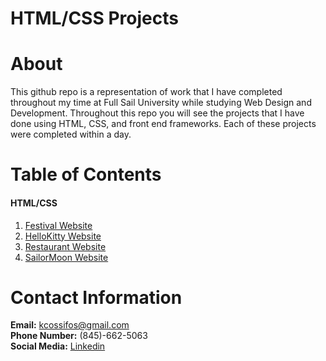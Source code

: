 # HTML/CSS Projects

# About  
This github repo is a representation of work that I have completed throughout my time at Full Sail University while studying Web Design and Development. Throughout this repo you will see the projects that I have done using HTML, CSS, and front end frameworks. Each of these projects were completed within a day.

# Table of Contents   

#### HTML/CSS  
1) [Festival Website](https://github.com/kcossifos/HTML-CSS/tree/master/FestivalWebsite)  
2) [HelloKitty Website](https://github.com/kcossifos/HTML-CSS/tree/master/HelloKittyWebsite)    
3) [Restaurant Website](https://github.com/kcossifos/HTML-CSS/tree/HTML/CSS/RestaurantWebsite)    
4) [SailorMoon Website](https://github.com/kcossifos/HTML-CSS/tree/HTML/CSS/SailorMoonWebsite)    

# Contact Information    
**Email:** kcossifos@gmail.com  
**Phone Number:** (845)-662-5063  
**Social Media:** [Linkedin](https://www.linkedin.com/in/kcossifos/)  
